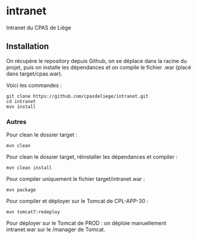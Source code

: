 # intranet

Intranet du CPAS de Liège

## Installation

On récupère le repository depuis Github, on se déplace dans la racine du projet, puis on installe les dépendances et on compile le fichier .war (placé dans target/cpas.war). 

Voici les commandes :

```
git clone https://github.com/cpasdeliege/intranet.git
cd intranet
mvn install
```

### Autres

Pour clean le dossier target :
```
mvn clean
```

Pour clean le dossier target, réinstaller les dépendances et compiler :
```
mvn clean install
```

Pour compiler uniquement le fichier target/intranet.war :
```
mvn package
```

Pour compiler et déployer sur le Tomcat de CPL-APP-30 :
```
mvn tomcat7:redeploy 
```

Pour déployer sur le Tomcat de PROD : on déploie manuellement intranet.war sur le /manager de Tomcat.